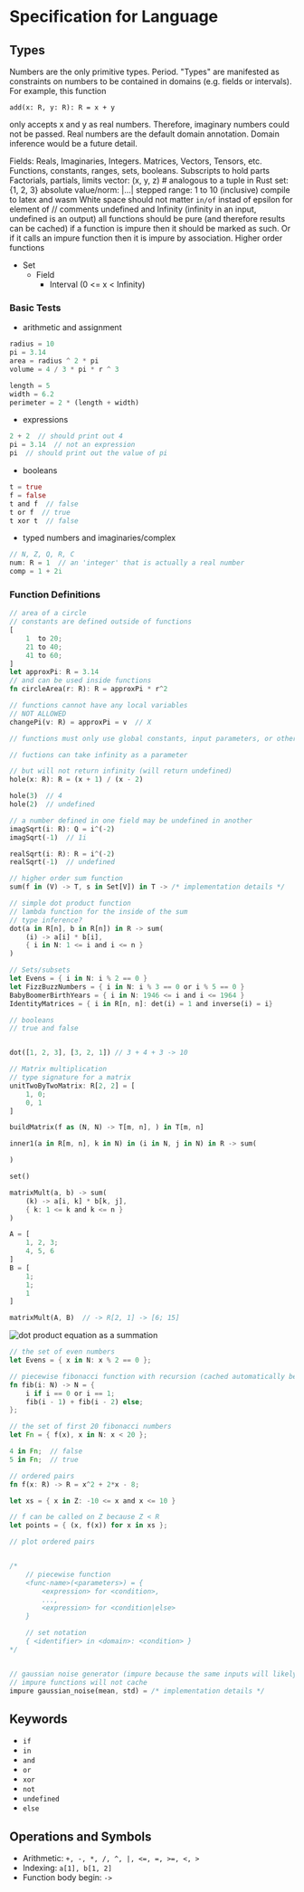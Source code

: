 # Specification for Language
## Types
Numbers are the only primitive types. Period.
"Types" are manifested as constraints on numbers to be contained in domains (e.g. fields or intervals).
For example, this function
```
add(x: R, y: R): R = x + y
```
only accepts x and y as real numbers. Therefore, imaginary numbers could not be passed.
Real numbers are the default domain annotation. Domain inference would be a future detail.

Fields: Reals, Imaginaries, Integers.
Matrices, Vectors, Tensors, etc.
Functions, constants, ranges, sets, booleans.
Subscripts to hold parts
Factorials, partials, limits
vector: (x, y, z)  # analogous to a tuple in Rust
set: {1, 2, 3}
absolute value/norm: |...|
stepped range: 1 to 10 (inclusive)
compile to latex and wasm
White space should not matter
`in/of` instad of epsilon for element of
// comments
undefined and Infinity (infinity in an input, undefined is an output)
all functions should be pure (and therefore results can be cached)
if a function is impure then it should be marked as such. Or if it calls an impure function then it is impure by association.
Higher order functions
- Set
    - Field
        - Interval (0 <= x < Infinity)

### Basic Tests
- arithmetic and assignment
```rust
radius = 10
pi = 3.14
area = radius ^ 2 * pi
volume = 4 / 3 * pi * r ^ 3

length = 5
width = 6.2
perimeter = 2 * (length + width)
```
- expressions
```rust
2 + 2  // should print out 4
pi = 3.14  // not an expression
pi  // should print out the value of pi
```
- booleans
```rust
t = true
f = false
t and f  // false
t or f  // true
t xor t  // false
```
- typed numbers and imaginaries/complex
```rust
// N, Z, Q, R, C
num: R = 1  // an 'integer' that is actually a real number
comp = 1 + 2i
```

### Function Definitions
```rust
// area of a circle
// constants are defined outside of functions
[
    1  to 20;
    21 to 40;
    41 to 60;
]
let approxPi: R = 3.14
// and can be used inside functions
fn circleArea(r: R): R = approxPi * r^2

// functions cannot have any local variables
// NOT ALLOWED
changePi(v: R) = approxPi = v  // X

// functions must only use global constants, input parameters, or other functions

// fuctions can take infinity as a parameter

// but will not return infinity (will return undefined)
hole(x: R): R = (x + 1) / (x - 2)

hole(3)  // 4
hole(2)  // undefined

// a number defined in one field may be undefined in another
imagSqrt(i: R): Q = i^(-2)
imagSqrt(-1)  // 1i

realSqrt(i: R): R = i^(-2)
realSqrt(-1)  // undefined

// higher order sum function
sum(f in (V) -> T, s in Set[V]) in T -> /* implementation details */

// simple dot product function
// lambda function for the inside of the sum
// type inference?
dot(a in R[n], b in R[n]) in R -> sum(
    (i) -> a[i] * b[i],
    { i in N: 1 <= i and i <= n }
)

// Sets/subsets
let Evens = { i in N: i % 2 == 0 }
let FizzBuzzNumbers = { i in N: i % 3 == 0 or i % 5 == 0 }
BabyBoomerBirthYears = { i in N: 1946 <= i and i <= 1964 }
IdentityMatrices = { i in R[n, n]: det(i) = 1 and inverse(i) = i}

// booleans
// true and false


dot([1, 2, 3], [3, 2, 1]) // 3 + 4 + 3 -> 10 

// Matrix multiplication
// type signature for a matrix
unitTwoByTwoMatrix: R[2, 2] = [
    1, 0;
    0, 1
]

buildMatrix(f as (N, N) -> T[m, n], ) in T[m, n]

inner1(a in R[m, n], k in N) in (i in N, j in N) in R -> sum(

)

set()

matrixMult(a, b) -> sum(
    (k) -> a[i, k] * b[k, j],
    { k: 1 <= k and k <= n }
)

A = [
    1, 2, 3;
    4, 5, 6
]
B = [
    1;
    1;
    1
]

matrixMult(A, B)  // -> R[2, 1] -> [6; 15]
```

<img src="./dotproduct.svg" alt="dot product equation as a summation" style="background: white;" />

```rust
// the set of even numbers
let Evens = { x in N: x % 2 == 0 };

// piecewise fibonacci function with recursion (cached automatically because it is a pure function)
fn fib(i: N) -> N = {
    i if i == 0 or i == 1;
    fib(i - 1) + fib(i - 2) else;
};

// the set of first 20 fibonacci numbers
let Fn = { f(x), x in N: x < 20 };

4 in Fn;  // false
5 in Fn;  // true

// ordered pairs
fn f(x: R) -> R = x^2 + 2*x - 8;

let xs = { x in Z: -10 <= x and x <= 10 }

// f can be called on Z because Z < R
let points = { (x, f(x)) for x in xs };

// plot ordered pairs


/*
    // piecewise function
    <func-name>(<parameters>) = {
        <expression> for <condition>,
        ...,
        <expression> for <condition|else>
    }

    // set notation
    { <identifier> in <domain>: <condition> }
*/


// gaussian noise generator (impure because the same inputs will likely produce different outputs)
// impure functions will not cache
impure gaussian_noise(mean, std) = /* implementation details */
```

## Keywords
- `if`
- `in`
- `and`
- `or`
- `xor`
- `not`
- `undefined`
- `else`

## Operations and Symbols
- Arithmetic: `+, -, *, /, ^, |, <=, =, >=, <, >`
- Indexing: `a[1], b[1, 2]`
- Function body begin: `->`
